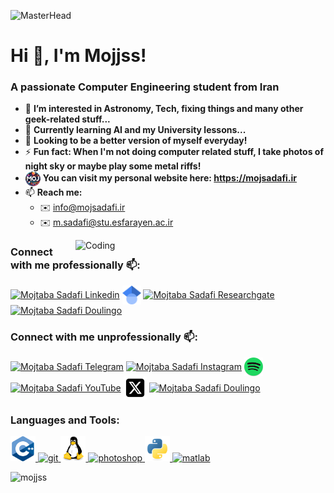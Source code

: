 ![MasterHead](https://github.com/mojjss/mojjss/assets/62790976/7e053f84-caf3-4e75-921b-b40e5d1c49bf)


<h1>Hi 👋, I'm Mojjss!</h1>
<h3>A passionate Computer Engineering student from Iran</h3>

- 👀 **I’m interested in Astronomy, Tech, fixing things and many other geek-related stuff...**
- 🌱 **Currently learning AI and my University lessons...**
- 💞️ **Looking to be a better version of myself everyday!**
- ⚡ **Fun fact: When I'm not doing computer related stuff, I take photos of night sky or maybe play some metal riffs!**
- <a href="https://moj.sadafi.ir" target="blank"><img align="center" src="https://raw.githubusercontent.com/mojjss/My-first-public-repository/main/_7c290245-7a2e-4b86-bd23-2133f0741a3322%20copy%202.png" alt="the_mojjss" height="24" width="24"  /></a>   **You can visit my personal website here: https://mojsadafi.ir**
- 📫 **Reach me:**  
  - ✉️ info@mojsadafi.ir  
  - ✉️ m.sadafi@stu.esfarayen.ac.ir

 <img align="right" alt="Coding" width="400" src="https://user-images.githubusercontent.com/62790976/211205524-5f538fe4-678b-4fe7-8d7e-94e4f0a2cba4.gif">
    


<h3 align="left">Connect with me professionally  📫:</h3>
<a href="https://www.linkedin.com/in/mojtaba-sadafi-772161188" target="blank"><img align="center" src="https://raw.githubusercontent.com/rahuldkjain/github-profile-readme-generator/master/src/images/icons/Social/linked-in-alt.svg" alt="Mojtaba Sadafi Linkedin " height="30" width="30" /></a>
<a href="https://scholar.google.com/citations?user=3Brv6xMAAAAJ&hl=en" target="blank"><img align="center" src="https://raw.githubusercontent.com/mojjss/mojjss/refs/heads/main/Files/pngwing.com.png" alt="Mojtaba Sadafi YouTube" height="30" width="30" /></a>
<a href="https://www.researchgate.net/profile/Mojtaba-Sadafi-3?ev=hdr_xprf" target="blank"><img align="center" src="https://upload.wikimedia.org/wikipedia/commons/thumb/5/5e/ResearchGate_icon_SVG.svg/800px-ResearchGate_icon_SVG.svg.png" alt="Mojtaba Sadafi Researchgate" height="30" width="30" /></a>
<a href="https://ieeexplore.ieee.org/author/454258731158074" target="blank"><img align="center" src="https://nimonik.com/wp-content/uploads/bsmq8rbdsnijtp9hbtg5-946x1024.webp" alt="Mojtaba Sadafi Doulingo" height="35" width="35" /></a>

<h3 align="left">Connect with me unprofessionally  📫:</h3>
<a href="https://t.me/mojjss" target="blank"> <img align="center" src="https://upload.wikimedia.org/wikipedia/commons/8/82/Telegram_logo.svg" alt="Mojtaba Sadafi Telegram " height="30" width="30" /></a>
<a href="https://instagram.com/moj.sadafi" target="blank"><img align="center" src="https://raw.githubusercontent.com/rahuldkjain/github-profile-readme-generator/master/src/images/icons/Social/instagram.svg" alt="Mojtaba Sadafi Instagram" height="30" width="30" /></a>
<a href="https://open.spotify.com/user/uvv0t1rokcl6e13eeathj1fx4?si=14f956f643ee4e20" target="blank"><img align="center" src="https://raw.githubusercontent.com/mojjss/mojjss/refs/heads/main/Files/pngegg.png" height="30" width="30" /></a>
<a href="https://www.youtube.com/channel/UCAo6-TSu7BjE7hbuzoFZW0w" target="blank"><img align="center" src="https://raw.githubusercontent.com/rahuldkjain/github-profile-readme-generator/master/src/images/icons/Social/youtube.svg" alt="Mojtaba Sadafi YouTube" height="30" width="30" /></a>
<a href="https://x.com/the_mojjss" target="blank"><img align="center" src="https://raw.githubusercontent.com/mojjss/mojjss/refs/heads/main/Files/587888d9276a97055dbdbf8c0c314f8f.png" alt="Mojtaba Sadafi X" height="37" width="37" /></a>
<a href="https://www.duolingo.com/profile/Mojjss" target="blank"><img align="center" src="https://images.chesscomfiles.com/chess-flair/duolingo/duo_chill.svg" alt="Mojtaba Sadafi Doulingo" height="30" width="30" /></a>






</p>


<p align="left">


<h3 align="left">Languages and Tools:</h3>
<p align="left"> <a href="https://www.w3schools.com/cpp/" target="_blank" rel="noreferrer"> <img src="https://raw.githubusercontent.com/devicons/devicon/master/icons/cplusplus/cplusplus-original.svg" alt="cplusplus" width="40" height="40"/> </a> <a href="https://git-scm.com/" target="_blank" rel="noreferrer"> <img src="https://www.vectorlogo.zone/logos/git-scm/git-scm-icon.svg" alt="git" width="40" height="40"/> </a> <a href="https://www.linux.org/" target="_blank" rel="noreferrer"> <img src="https://raw.githubusercontent.com/devicons/devicon/master/icons/linux/linux-original.svg" alt="linux" width="40" height="40"/> </a> <a href="https://www.photoshop.com/en" target="_blank" rel="noreferrer"> <img src="https://upload.wikimedia.org/wikipedia/commons/a/af/Adobe_Photoshop_CC_icon.svg" alt="photoshop" width="40" height="40"/> </a>
<a href="https://www.python.org" target="_blank" rel="noreferrer"> <img src="https://raw.githubusercontent.com/devicons/devicon/master/icons/python/python-original.svg" alt="python" width="40" height="40"/> </a>
<a href="https://www.mathworks.com" target="_blank" rel="noreferrer"> <img src="https://upload.wikimedia.org/wikipedia/commons/thumb/2/21/Matlab_Logo.png/1144px-Matlab_Logo.png" alt="matlab" width="40" height="40"/> </a>


</p>


<p align="left"> <img src="https://komarev.com/ghpvc/?username=mojjss&style=for-the-badge&color=blue&label=Profile%20views" alt="mojjss" /> </p>


<!---
mojjss/mojjss is a ✨ special ✨ repository because its `README.md` (this file) appears on your GitHub profile.
You can click the Preview link to take a look at your changes.
mm

--->

